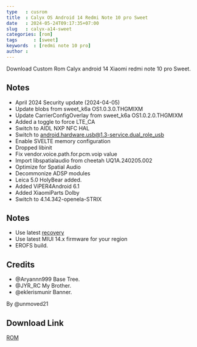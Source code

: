 ```yaml
---
type   : cusrom
title  : Calyx OS Android 14 Redmi Note 10 pro Sweet
date   : 2024-05-24T09:17:35+07:00
slug   : calyx-a14-sweet
categories: [rom]
tags      : [sweet]
keywords  : [redmi note 10 pro]
author : 
---
```


Download Custom Rom Calyx android 14 Xiaomi redmi note 10 pro Sweet.

## Notes
- April 2024 Security update (2024-04-05)
- Update blobs from sweet_k6a OS1.0.3.0.THGMIXM
- Update CarrierConfigOverlay from sweet_k6a OS1.0.2.0.THGMIXM
- Added a toggle to force LTE_CA
- Switch to AIDL NXP NFC HAL
- Switch to android.hardware.usb@1.3-service.dual_role_usb
- Enable SVELTE memory configuration
- Dropped libinit
- Fix vendor.voice.path.for.pcm.voip value
- Import libspatialaudio from cheetah UQ1A.240205.002
- Optimize for Spatial Audio
- Decommonize ADSP modules
- Leica 5.0 HolyBear added.
- Added ViPER4Android 6.1
- Added XiaomiParts Dolby
- Switch to 4.14.342-openela-STRIX

## Notes
- Use latest [recovery](https://github.com/basamaryan/android_device_xiaomi_sweet-TWRP/releases/download/R11.1_6/OrangeFox-R11.1_6-Unofficial-sweet-EROFSCompression.zip)
- Use latest MIUI 14.x firmware for your region
- EROFS build.

## Credits
- @Aryannn999 Base Tree.
- @JYR_RC My Brother.
- @eklerismunir Banner.

By @unmoved21

## Download Link
[ROM](https://sourceforge.net/projects/calyxos-sweet/files/)
